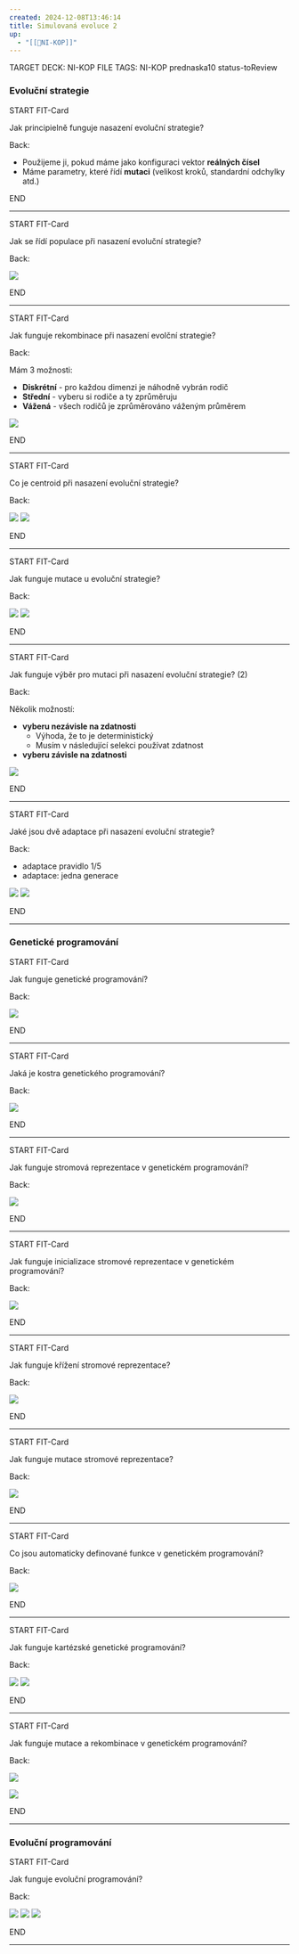```yaml
---
created: 2024-12-08T13:46:14
title: Simulovaná evoluce 2
up:
  - "[[📖NI-KOP]]"
---
```


TARGET DECK: NI-KOP
FILE TAGS: NI-KOP prednaska10 status-toReview

### Evoluční strategie


START
FIT-Card

Jak principielně funguje nasazení evoluční strategie?

Back:

- Použijeme ji, pokud máme jako konfiguraci vektor **reálných čísel**
- Máme parametry, které řídí **mutaci** (velikost kroků, standardní odchylky atd.)

END

---


START
FIT-Card

Jak se řídí populace při nasazení evoluční strategie?

Back:

![](../../Assets/Pasted%20image%2020241208141020.png)

END

---


START
FIT-Card

Jak funguje rekombinace při nasazení evolční strategie?

Back:

Mám 3 možnosti:
- **Diskrétní** - pro každou dimenzi je náhodně vybrán rodič
- **Střední** - vyberu si rodiče a ty zprůměruju
- **Vážená** - všech rodičů je zprůměrováno váženým průměrem

<!-- DetailInfoStart -->
![](../../Assets/Pasted%20image%2020241208141044.png)
<!-- DetailInfoEnd -->


END

---


START
FIT-Card

Co je centroid při nasazení evoluční strategie?

Back:

![](../../Assets/Pasted%20image%2020241208141342.png)
![](../../Assets/Pasted%20image%2020241208141351.png)


END

---


START
FIT-Card

Jak funguje mutace u evoluční strategie?

Back:

![](../../Assets/Pasted%20image%2020241208141522.png)
![](../../Assets/Pasted%20image%2020241208141527.png)

END

---


START
FIT-Card

Jak funguje výběr pro mutaci při nasazení evoluční strategie? (2)

Back:

Několik možností:
- **vyberu nezávisle na zdatnosti**
	- Výhoda, že to je deterministický
	- Musím v následující selekci používat zdatnost
- **vyberu závisle na zdatnosti**


<!-- DetailInfoStart -->
![](../../Assets/Pasted%20image%2020241208141551.png)
<!-- DetailInfoEnd -->

END

---


START
FIT-Card

Jaké jsou dvě adaptace při nasazení evoluční strategie?

Back:

- adaptace pravidlo 1/5
- adaptace: jedna generace

<!-- DetailInfoStart -->
![](../../Assets/Pasted%20image%2020241208141640.png)
![](../../Assets/Pasted%20image%2020241208141645.png)
<!-- DetailInfoEnd -->


END

---

### Genetické programování


START
FIT-Card

Jak funguje genetické programování?

Back:

<!-- DetailInfoStart -->
![](../../Assets/Pasted%20image%2020241208142755.png)
<!-- DetailInfoEnd -->

END

---


START
FIT-Card

Jaká je kostra genetického programování?

Back:

![](../../Assets/Pasted%20image%2020241208142809.png)

END

---


START
FIT-Card

Jak funguje stromová reprezentace v genetickém programování?

Back:

![](../../Assets/Pasted%20image%2020241208142952.png)

END

---


START
FIT-Card

Jak funguje inicializace stromové reprezentace v genetickém programování?

Back:

![](../../Assets/Pasted%20image%2020241208143012.png)

END

---


START
FIT-Card

Jak funguje křížení stromové reprezentace?

Back:

![](../../Assets/Pasted%20image%2020241208143031.png)

END

---


START
FIT-Card

Jak funguje mutace stromové reprezentace?

Back:

![](../../Assets/Pasted%20image%2020241208143048.png)

END

---


START
FIT-Card

Co jsou automaticky definované funkce v genetickém programování?

Back:

![](../../Assets/Pasted%20image%2020241208143117.png)

END

---


START
FIT-Card

Jak funguje kartézské genetické programování?

Back:

![](../../Assets/Pasted%20image%2020241208143139.png)
![](../../Assets/Pasted%20image%2020241208143145.png)

END

---


START
FIT-Card

Jak funguje mutace a rekombinace v genetickém programování?

Back:

![](../../Assets/Pasted%20image%2020241208143209.png)

![](../../Assets/Pasted%20image%2020241208143227.png)

END

---

### Evoluční programování

START
FIT-Card

Jak funguje evoluční programování?

Back:

![](../../Assets/Pasted%20image%2020241208143253.png)
![](../../Assets/Pasted%20image%2020241208143257.png)
![](../../Assets/Pasted%20image%2020241208143302.png)

END

---
